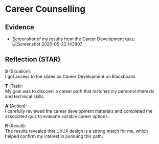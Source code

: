 # Career Counselling

## Evidence
- Screenshot of my results from the Career Development quiz:  
![Screenshot 2025-05-23 143807](https://github.com/user-attachments/assets/dcdd4dad-e8a3-4d5d-9ac9-5dd344780571)

## Reflection (STAR)

**S** (Situation):  
I got access to the slides on Career Development on Blackboard.

**T** (Task):  
My goal was to discover a career path that matches my personal interests and technical skills.

**A** (Action):  
I carefully reviewed the career development materials and completed the associated quiz to evaluate suitable career options.

**R** (Result):  
The results revealed that UI/UX design is a strong match for me, which helped confirm my interest in pursuing this path.

